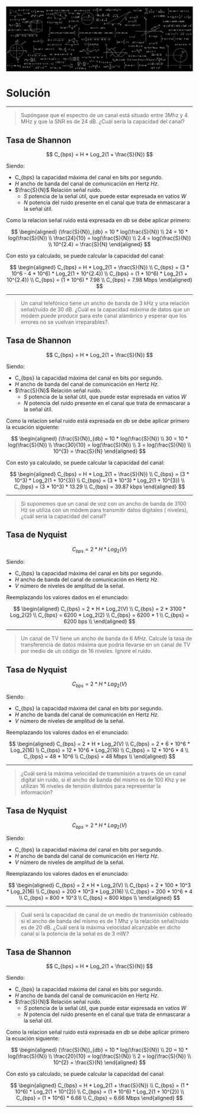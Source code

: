 ![Welcome](/images/physical_layer/channel_capacity/math_banner_solution.jpg)

# Solución 
---

> Supóngase que el espectro de un canal está situado entre 3Mhz y 4 MHz y que la SNR es de 24 dB. ¿Cuál sería la capacidad del canal?

## Tasa de Shannon

$$
C_{bps} = H * Log_2(1 + \frac{S}{N})
$$

Siendo:
- C_{bps} la capacidad máxima del canal en bits por segundo.
- *H* ancho de banda del canal de comunicación en Hertz *Hz*. 
- $\frac{S}{N}$ Relación señal ruido.
  - *S* potencia de la señal útil, que puede estar expresada en vatios *W*
  - *N* potencia del ruido presente en el canal que trata de enmascarar a la señal útil.

Como la relacion señal ruido está expresada en *db* se debe aplicar primero: 

$$
\begin{aligned} 
(\frac{S}{N})_{db} = 10 * log(\frac{S}{N}) \\
24 = 10 * log(\frac{S}{N}) \\
\frac{24}{10} = log(\frac{S}{N}) \\
2.4 = log(\frac{S}{N}) \\
10^{2.4} = \frac{S}{N}
\end{aligned}
$$

Con esto ya calculado, se puede calcular la capacidad del canal: 

$$
\begin{aligned}
C_{bps} = H * Log_2(1 + \frac{S}{N}) \\
C_{bps} = (3 * 10^6 - 4 * 10^6) * Log_2(1 + 10^{2.4}) \\
C_{bps} = (1 * 10^6) * Log_2(1 + 10^{2.4}) \\ 
C_{bps} = (1 * 10^6) * 7.98 \\ 
C_{bps} = 7.98 Mbps
\end{aligned}
$$

---

> Un canal telefónico tiene un ancho de banda de 3 kHz y una relación señal/ruido de 30 dB. ¿Cuál es la capacidad máxima de datos que un módem puede producir para este canal alámbrico y esperar que los errores no se vuelvan irreparables?.

## Tasa de Shannon

$$
C_{bps} = H * Log_2(1 + \frac{S}{N})
$$

Siendo:
- C_{bps} la capacidad máxima del canal en bits por segundo.
- *H* ancho de banda del canal de comunicación en Hertz *Hz*. 
- $\frac{S}{N}$ Relación señal ruido.
  - *S* potencia de la señal útil, que puede estar expresada en vatios *W*
  - *N* potencia del ruido presente en el canal que trata de enmascarar a la señal útil.

Como la relacion señal ruido está expresada en *db* se debe aplicar primero la ecuación siguiente: 

$$
\begin{aligned} 
(\frac{S}{N})_{db} = 10 * log(\frac{S}{N}) \\
30 = 10 * log(\frac{S}{N}) \\
\frac{30}{10} = log(\frac{S}{N}) \\
3 = log(\frac{S}{N}) \\
10^{3} = \frac{S}{N}
\end{aligned}
$$

Con esto ya calculado, se puede calcular la capacidad del canal: 

$$
\begin{aligned}
C_{bps} = H * Log_2(1 + \frac{S}{N}) \\
C_{bps} = (3 * 10^3) * Log_2(1 + 10^{3}) \\
C_{bps} = (3 * 10^3) * Log_2(1 + 10^{3}) \\ 
C_{bps} = (3 * 10^3) * 13.29 \\ 
C_{bps} = 39.87 kbps
\end{aligned}
$$

---

> Si suponemos que un canal de voz con un ancho de banda de 3100 Hz se utiliza con un módem para transmitir datos digitales ( niveles), ¿cuál sería la capacidad del canal? 

## Tasa de Nyquist

$$
C_{bps} = 2 * H * Log_2(V)
$$

Siendo: 
- C_{bps} la capacidad máxima del canal en bits por segundo.
- *H* ancho de banda del canal de comunicación en Hertz *Hz*. 
- *V* número de niveles de amplitud de la señal.

Reemplazando los valores dados en el enunciado: 

$$
\begin{aligned} 
C_{bps} = 2 * H * Log_2(V) \\
C_{bps} = 2 * 3100 * Log_2(2) \\
C_{bps} = 6200 * Log_2(2) \\
C_{bps} = 6200 * 1 \\
C_{bps} = 6200 bps \\
\end{aligned} 
$$

---

> Un canal de TV tiene un ancho de banda de 6 *MHz*. Calcule la tasa de transferencia de datos máxima que podría llevarse en un canal de TV por medio de un código de 16 niveles. Ignore el ruido. 

## Tasa de Nyquist

$$
C_{bps} = 2 * H * Log_2(V)
$$

Siendo: 
- C_{bps} la capacidad máxima del canal en bits por segundo.
- *H* ancho de banda del canal de comunicación en Hertz *Hz*. 
- *V* número de niveles de amplitud de la señal.

Reemplazando los valores dados en el enunciado: 

$$
\begin{aligned} 
C_{bps} = 2 * H * Log_2(V) \\
C_{bps} = 2 * 6 * 10^6 * Log_2(16) \\
C_{bps} = 12 * 10^6 * Log_2(16) \\
C_{bps} = 12 * 10^6 * 4 \\
C_{bps} = 48 * 10^6 \\
C_{bps} = 48 Mbps \\
\end{aligned} 
$$

---

> ¿Cuál será la máxima velocidad de transmisión a través de un canal digital sin ruido, si el ancho de banda del mismo es de 100 Khz y se utilizan 16 niveles de tensión distintos para representar la información?

## Tasa de Nyquist

$$
C_{bps} = 2 * H * Log_2(V)
$$

Siendo: 
- C_{bps} la capacidad máxima del canal en bits por segundo.
- *H* ancho de banda del canal de comunicación en Hertz *Hz*. 
- *V* número de niveles de amplitud de la señal.

Reemplazando los valores dados en el enunciado: 

$$
\begin{aligned} 
C_{bps} = 2 * H * Log_2(V) \\
C_{bps} = 2 * 100 * 10^3 * Log_2(16) \\
C_{bps} = 200 * 10^3 * Log_2(16) \\
C_{bps} = 200 * 10^6 * 4 \\
C_{bps} = 800 * 10^3 \\
C_{bps} = 800 kbps \\
\end{aligned} 
$$

---

> Cuál será la capacidad de canal de un medio de transmisión cableado si el ancho de banda del mismo es de 1 Mhz y la relación señal/ruido es de 20 dB. ¿Cuál será la máxima velocidad alcanzable en dicho canal si la potencia de la señal es de 3 mW.?

## Tasa de Shannon

$$
C_{bps} = H * Log_2(1 + \frac{S}{N})
$$

Siendo:
- C_{bps} la capacidad máxima del canal en bits por segundo.
- *H* ancho de banda del canal de comunicación en Hertz *Hz*. 
- $\frac{S}{N}$ Relación señal ruido.
  - *S* potencia de la señal útil, que puede estar expresada en vatios *W*
  - *N* potencia del ruido presente en el canal que trata de enmascarar a la señal útil.

Como la relacion señal ruido está expresada en *db* se debe aplicar primero la ecuación siguiente: 

$$
\begin{aligned} 
(\frac{S}{N})_{db} = 10 * log(\frac{S}{N}) \\
20 = 10 * log(\frac{S}{N}) \\
\frac{20}{10} = log(\frac{S}{N}) \\
2 = log(\frac{S}{N}) \\
10^{2} = \frac{S}{N}
\end{aligned}
$$

Con esto ya calculado, se puede calcular la capacidad del canal: 

$$
\begin{aligned}
C_{bps} = H * Log_2(1 + \frac{S}{N}) \\
C_{bps} = (1 * 10^6) * Log_2(1 + 10^{2}) \\
C_{bps} = (1 * 10^6) * Log_2(1 + 10^{2}) \\ 
C_{bps} = (1 * 10^6) * 6.66 \\ 
C_{bps} = 6.66 Mbps
\end{aligned}
$$

---

